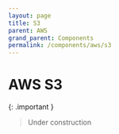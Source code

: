 ```yaml
---
layout: page
title: S3
parent: AWS
grand_parent: Components
permalink: /components/aws/s3
---
```


# AWS S3

{: .important }
> Under construction